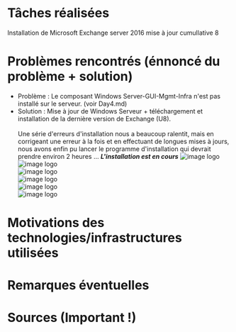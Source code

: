 # Tâches réalisées
Installation de Microsoft Exchange server 2016 mise à jour cumullative 8 
# Problèmes rencontrés (énnoncé du problème + solution)

* Problème : Le composant Windows Server-GUI-Mgmt-Infra n'est pas installé sur le serveur. (voir Day4.md)
* Solution : Mise à jour de Windows Serveur + téléchargement et installation de la dernière version de Exchange (U8).<br><br>
Une série d'erreurs d'installation nous a beaucoup ralentit, mais en corrigeant une erreur à la fois et en effectuant de longues mises à jours, nous avons enfin pu lancer le programme d'installation qui devrait prendre environ 2 heures ...
***L'installation est en cours***
![image logo](https://i.imgur.com/SNkY8mV.png "installation")<br>
![image logo](https://i.imgur.com/03bM7N7.png "installation")<br>
![image logo](https://i.imgur.com/xswWivw.png "installation")<br>
![image logo](https://i.imgur.com/j2P2UQv.png "installation")<br>
![image logo](https://i.imgur.com/ObcUoN6.png "installation")<br>
![image logo](https://i.imgur.com/zR6SRKU.png "installation")
# Motivations des technologies/infrastructures utilisées

# Remarques éventuelles

# Sources (Important !)
